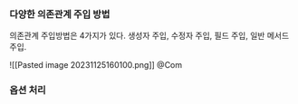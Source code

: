 ### 다양한 의존관계 주입 방법
의존관계 주입방법은 4가지가 있다.
생성자 주입, 수정자 주입, 필드 주입, 일반 메서드 주입.

![[Pasted image 20231125160100.png]]
@Com



### 옵션 처리




### 




### 




### 




### 




### 




### 




